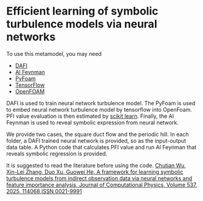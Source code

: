 # Efficient learning of symbolic turbulence models via neural networks

To use this metamodel, you may need 
- [DAFI](https://github.com/XinleiZhang/ENKL/tree/master/dafi) 
- [AI Feynman](https://github.com/SJ001/AI-Feynman)
- [PyFoam](https://github.com/argonne-lcf/PythonFOAM)
- [TensorFlow](https://www.tensorflow.org/)
- [OpenFOAM](https://www.openfoam.com/)

DAFI is used to train neural network turbulence model.
The PyFoam is used to embed neural network turbulence model by tensorflow into OpenFoam.
PFI value evaluation is then estimated by [scikit learn](https://scikit-learn.org/stable/modules/permutation_importance.html).
Finally, the AI Feynman is used to reveal symbolic expression from neural network. 

We provide two cases, the square duct flow and the periodic hill. In each folder, a DAFI trained neural network is provided, so as the input-output data table. A Python code that calculates PFI value and run AI Feynman that reveals symbolic regression is provided. 

It is suggested to read the literature before using the code. 
[Chutian Wu, Xin-Lei Zhang, Duo Xu, Guowei He, A framework for learning symbolic turbulence models from indirect observation data via neural networks and feature importance analysis, Journal of Computational Physics, Volume 537, 2025, 114068,ISSN 0021-9991](https://doi.org/10.1016/j.jcp.2025.114068)


